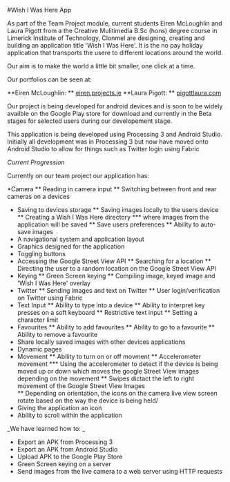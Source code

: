 #Wish I Was Here App

As part of the Team Project module, current students Eiren McLoughlin and Laura Pigott from a the Creative Mulitimedia B.Sc (hons) degree course in Limerick Institute of Technology, Clonmel are designing, creating and building an application title 'Wish I Was Here'. It is the no pay holiday application that transports the usere to different locations around the world.

Our aim is to make the world a little bit smaller, one click at a time.

Our portfolios can be seen at:

**Eiren McLoughlin: ** [eiren.projects.ie](www.eiren.projects.ie)
**Laura Pigott: ** [pigottlaura.com](www.pigottlaura.com)

Our project is being developed for android devices and is soon to be widely availble on the Google Play store for download and currently in the Beta stages for selected users during our developement stage.

This application is being developed using Processing 3 and Android Studio. Initially all development was in Processing 3 but now have moved onto Android Studio to allow for things such as Twitter login using Fabric

_Current Progression_

Currently on our team project our application has:

*Camera
	** Reading in camera input
	** Switching between front and rear cameras on a devices
* Saving to devices storage
	** Saving images locally to the users device
	** Creating a Wish I Was Here directory
		*** where images from the application will be saved
	** Save users preferences
	** Ability to auto-save images	
* A navigational system and application layout
* Graphics designed for the application
* Toggling buttons
* Accessing the Google Street View API
	** Searching for a location
	** Directing the user to a random location on the Google Street View API	
* Keying
	** Green Screen keying 
	** Compiling image, keyed image and 'Wish I Was Here' overlay
* Twitter
	** Sending images and text on Twitter
	** User login/verification on Twitter using Fabric
* Text Input
	** Ability to type into a device
	** Ability to interpret key presses on a soft keyboard
	** Restrictive text input
	** Setting a character limit
* Favourites
	** Ability to add favourites
	** Ability to go to a favourite
	** Ability to remove a favourite
* Share locally saved images with other devices applications
* Dynamic pages
* Movement
	** Ability to turn on or off movment
	** Accelerometer movement
		*** Using the accelerometer to detect if the device is being moved up or down which moves the google Street View images depending on the movement
	** Swipes dictact the left to right movement of the Google Street View Images	
	** Depending on orientation, the icons on the camera live view screen rotate based on the way the device is being held/
* Giving the application an icon
* Ability to scroll within the application


_We have learned how to: _

* Export an APK from Processing 3
* Export an APK from Android Studio
* Upload APK to the Google Play Store
* Green Screen keying on a server
* Send images from the live camera to a web server using HTTP requests


